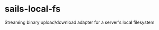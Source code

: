 sails-local-fs
==============

Streaming binary upload/download adapter for a server's local filesystem
